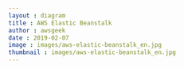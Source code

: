 ```yaml
---
layout : diagram
title : AWS Elastic Beanstalk
author : awsgeek
date : 2019-02-07
image : images/aws-elastic-beanstalk_en.jpg
thumbnail : images/aws-elastic-beanstalk_en.jpg
---
```

